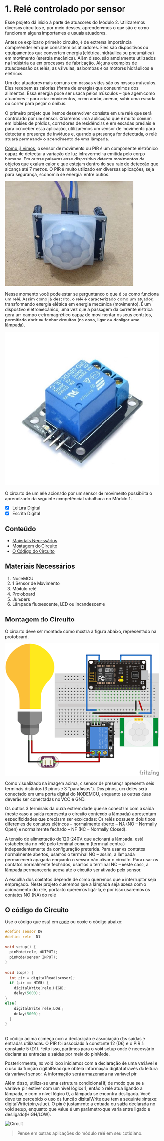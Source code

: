 # 1. Relé controlado por sensor
Esse projeto dá início à parte de atuadores do Módulo 2. Utilizaremos diversos circuitos e, por meio desses, aprenderemos o que são e como funcionam alguns importantes e usuais atuadores.

Antes de explicar o primeiro circuito, é de extrema importância compreender em que consistem os atuadores. Eles são dispositivos ou equipamentos que convertem energia (elétrica, hidráulica ou pneumática) em movimento (energia mecânica). Além disso, são amplamente utilizados na Indústria ou em processos de fabricação. Alguns exemplos de atuadoressão os relés, as válvulas, as bombas e os motores hidráulicos e elétricos. 

Um dos atuadores mais comuns em nossas vidas são os nossos músculos. Eles recebem as calorias (forma de energia) que consumimos dos alimentos. Essa energia pode ser usada pelos músculos – que agem como atuadores – para criar movimentos, como andar, acenar, subir uma escada ou correr para pegar o ônibus.

O primeiro projeto que iremos desenvolver consiste em um relé que será controlado por um sensor. Criaremos uma aplicação que é muito comum em lobbies de prédios, corredores de residências e em escadas prediais e para conceber essa aplicação, utilizaremos um sensor de movimento para detectar a presença de invíduos e, quando a presença for detectada, o relé atuará permeando o acendimento de uma lâmpada.

[Como já vimos](https://github.com/PETEletricaUFBA/automacao-iot-nodemcu/tree/master/M%C3%B3dulo%202/Sensores/1.%20Sensor%20de%20presen%C3%A7a%20PIR), o sensor de movimento ou PIR é um componente eletrônico capaz de detectar a variação de luz infravermelha emitida pelo corpo humano. Em outras palavras esse dispositivo detecta movimentos de objetos que exalam calor e que estejam dentro do seu raio de detecção que alcança até 7 metros. O PIR é muito utilizado em diversas aplicações, seja para segurança, economia de energia, entre outros. 

![sensor](assets/sensor.jpg)

Nesse momento você pode estar se perguntando o que é ou como funciona um relé. Assim como já descrito, o relé é caracterizado como um atuador, transformando energia elétrica em energia mecânica (movimento). É um dispostivo eletromecânico, uma vez que a passagem da corrente elétrica gera um campo eletromagnético capaz de movimentar os seus contatos, permitindo abrir ou fechar circuitos (no caso, ligar ou desligar uma lâmpada).

![rele](assets/rele.jpg)

O circuito de um relé acionado por um sensor de movimento possibilita o aprendizado da seguinte competência trabalhada no Módulo 1:

- [x] Leitura Digital
- [x] Escrita Digital

## Conteúdo
- [Materiais Necessários](#materiais-necessários)
- [Montagem do Circuito](#montagem-do-circuito)
- [O Código do Circuito](#o-c&oacute;digo-do-circuito)

## Materiais Necessários
1. NodeMCU
2. 1 Sensor de Movimento
3. Módulo relé
4. Protoboard
5. Jumpers
6. Lâmpada fluorescente, LED ou incandescente

## Montagem do Circuito
O circuito deve ser montado como mostra a figura abaixo, representado na protoboard. 

![Protoboard](assets/circuito.png)

Como visualizado na imagem acima, o sensor de presença apresenta seis terminais distintos (3 pinos e 3 "parafusos"). Dos pinos, um deles será conectado em uma porta digital do NODEMCU, enquanto as outras duas deverão ser conectadas no VCC e GND. 

Os outros 3 terminais da outra extremidade que se conectam com a saída (neste caso a saída representa o circuito contendo a lâmpada) apresentam especificidades que precisam ser explicadas: Os relés possuem dois tipos diferentes de contatos elétricos – normalmente aberto – NA (NO – Normally Open) e normalmente fechado – NF (NC – Normally Closed).

A tensão de alimentação de 120-240V, que acionará a lâmpada, está estabelecida no relé pelo terminal comum (terminal central) independentemente da configuração preterida. Para usar os contatos normalmente abertos, usamos o terminal NO – assim, a lâmpada permanecerá apagada enquanto o sensor não ativar o circuito. Para usar os contatos normalmente fechados, usamos o terminal NC – neste caso, a lâmpada permaneceria acesa até o circuito ser ativado pelo sensor.

A escolha dos contatos depende de como queremos que o interruptor seja empregado. Neste projeto queremos que a lâmpada seja acesa com o acionamento do relé, portanto queremos ligá-la, e por isso usaremos os contatos NO (NA) do relé

## O código do Circuito

Use o código que está em [code](code/code1.ino) ou copie o código abaixo:
 
```C++
#define sensor D6
#define rele  D1

void setup() {
  pinMode(rele, OUTPUT);
  pinMode(sensor,INPUT);
}

void loop() {
  int pir = digitalRead(sensor);
  if (pir == HIGH) {
    digitalWrite(rele,HIGH);
    delay(5000);
}
else{
    digitalWrite(rele,LOW);
    delay(5000);
  }
}
  
```
O código acima começa com a declaração e associação das saídas e entradas utilizadas. O PIR foi associado à constante 12 (D6) e o PIR à constante 5 (D1). Feito isso, partimos para o void setup onde é necessário declarar as entradas e saídas por meio do pinMode.

Posteriormente, no void loop iniciamos com a declaração de uma variável e o uso da função digitalRead que obterá informação digital através da leitura da variável sensor. A informação será armazenada na variável pir

Além disso, utiliza-se uma estrutura condicional if, de modo que se a variável pir estiver com um nível lógico 1, então o relé atua ligando a lâmpada, e com o nível lógico 0, a lâmpada se encontra desligada. Você deve ter percebido o uso da função digitalWrite que tem a seguinte sintaxe: digitalWrite(pin,value). O pin é justamente a entrada ou saída declarada no void setup, enquanto que value é um parâmetro que varia entre ligado e desligado(HIGH/LOW).

![Circuit](assets/circuit.gif)

> Pense em outras aplicações do módulo relé em seu cotidiano. 

